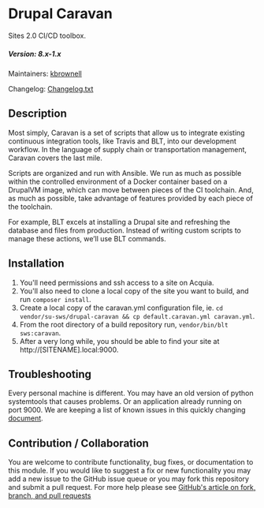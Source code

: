# Drupal Caravan
Sites 2.0 CI/CD toolbox.

##### Version: 8.x-1.x

Maintainers: [kbrownell](https://github.com/kbrownell)  

Changelog: [Changelog.txt](CHANGELOG.txt)

Description
---

Most simply, Caravan is a set of scripts that allow us to integrate existing continuous integration tools, like Travis and BLT, into our development workflow.  In the language of supply chain or transportation management, Caravan covers the last mile.

Scripts are organized and run with Ansible.  We run as much as possible within the controlled environment of a Docker container based on a DrupalVM image, which can move between pieces of the CI toolchain.  And, as much as possible, take advantage of features provided by each piece of the toolchain.

For example, BLT excels at installing a Drupal site and refreshing the database and files from production.  Instead of writing custom scripts to manage these actions, we’ll use BLT commands.

Installation
---

1. You'll need permissions and ssh access to a site on Acquia.
2. You'll also need to clone a local copy of the site you want to build, and run `composer install`.
3. Create a local copy of the caravan.yml configuration file, ie. `cd vendor/su-sws/drupal-caravan && cp default.caravan.yml caravan.yml`.
4. From the root directory of a build repository run, `vendor/bin/blt sws:caravan`.
5. After a very long while, you should be able to find your site at http://[SITENAME].local:9000.

Troubleshooting
---

Every personal machine is different.  You may have an old version of python systemtools that causes problems.  Or an application already running on port 9000.  We are keeping a list of known issues in this quickly changing [document](https://docs.google.com/document/d/1DAoQHLwqRwjRmY-_oCjhcN1VJAritX-aaqXEK_ooMj8/edit#).

Contribution / Collaboration
---

You are welcome to contribute functionality, bug fixes, or documentation to this module. If you would like to suggest a fix or new functionality you may add a new issue to the GitHub issue queue or you may fork this repository and submit a pull request. For more help please see [GitHub's article on fork, branch, and pull requests](https://help.github.com/articles/using-pull-requests)
